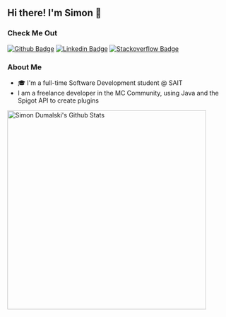 ## Hi there! I'm Simon 👋
### Check Me Out
[![Github Badge](http://img.shields.io/badge/-Github-black?style=flat-square&logo=github&link=https://github.com/simondumalki/)](https://github.com/simondumaski/) 
[![Linkedin Badge](https://img.shields.io/badge/-LinkedIn-blue?style=flat-square&logo=Linkedin&logoColor=white&link=https://www.linkedin.com/in/simondumalski/)](https://www.linkedin.com/in/simondumalski)
[![Stackoverflow Badge](https://img.shields.io/badge/-Stack%20overflow-FE7A16?style=flat-square&logo=stack-overflow&logoColor=white&link=https://stackoverflow.com/users/18144638/simon-dumalski)](https://stackoverflow.com/users/18144638/simon-dumalski)

### About Me
- 🎓 I'm a full-time Software Development student @ SAIT
- I am a freelance developer in the MC Community, using Java and the Spigot API to create plugins

<img width="450" align="center" src="https://github-readme-stats-defcon27.vercel.app/api?username=simondumalski&show_icons=true&line_height=21&theme=react" alt="Simon Dumalski's Github Stats" />
